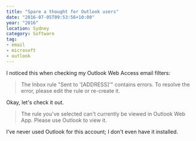 ```yaml
---
title: "Spare a thought for Outlook users"
date: "2016-07-05T09:53:56+10:00"
year: "2016"
location: Sydney
category: Software
tag:
- email
- microsoft
- outlook
---
```

I noticed this when checking my Outlook Web Access email filters:

> The Inbox rule "Sent to '[ADDRESS]'" contains errors. To resolve the error, please edit the rule or re-create it.

Okay, let's check it out.

> The rule you've selected can't currently be viewed in Outlook Web App. Please use Outlook to view it.

I’ve never used Outlook for this account; I don't even have it installed.

